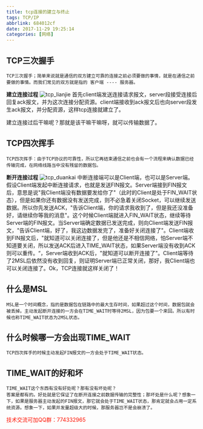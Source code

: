 ```yaml
---
title: tcp连接的建立与终止
tags: TCP/IP
abbrlink: 684012cf
date: 2017-11-29 19:25:14
categories: [网络]
---
```


## TCP三次握手
	TCP三次握手；简单来说就是通信的双方建立可靠的连接之前必须要做的事情，就是在通信之前要做的事情。而我们常见的双方就是指的 客户端 ---- 服务器。

**建立连接过程**
![tcp_lianjie](http://dl-blog.laoxianyu.cn/tcp%E8%BF%9E%E6%8E%A5.png)
    首先client端发送连接请求报文，server段接受连接后回复ack报文，并为这次连接分配资源。client端接收到ack报文后也向server段发生ack报文，并分配资源，这样tcp连接就建立了。
<!-- more -->
建立连接过后干嘛呢？那就是该干嘛干嘛呀，就可以传输数据了。

## TCP四次挥手
	TCP四次挥手：由于TCP协议的可靠性，所以它再结束通信之前也会有一个流程来确认数据已经传输完成，在网络线路当中没有残留的数据包。

**断开连接过程**
![tcp_duankai](http://dl-blog.laoxianyu.cn/tcp%E6%8C%A5%E6%89%8B.png)
    中断连接端可以是Client端，也可以是Server端。假设Client端发起中断连接请求，也就是发送FIN报文。Server端接到FIN报文后，意思是说"我Client端没有数据要发给你了"（此时的Client是处于FIN_WAIT状态），但是如果你还有数据没有发送完成，则不必急着关闭Socket，可以继续发送数据。所以你先发送ACK，"告诉Client端，你的请求我收到了，但是我还没准备好，请继续你等我的消息"。这个时候Client端就进入FIN_WAIT状态，继续等待Server端的FIN报文。当Server端确定数据已发送完成，则向Client端发送FIN报文，"告诉Client端，好了，我这边数据发完了，准备好关闭连接了"。Client端收到FIN报文后，"就知道可以关闭连接了，但是他还是不相信网络，怕Server端不知道要关闭，所以发送ACK后进入TIME_WAIT状态，如果Server端没有收到ACK则可以重传。“，Server端收到ACK后，"就知道可以断开连接了"。Client端等待了2MSL后依然没有收到回复，则证明Server端已正常关闭，那好，我Client端也可以关闭连接了。Ok，TCP连接就这样关闭了！

## 什么是MSL
    MSL是一个时间概念，指的是数据包在链路中的最大生存时间，如果超过这个时间，数据包就会被丢掉。主动发起断开连接的一方会在TIME_WAIT时等待2MSL，因为包要一个来回。所以有时候也称TIME_WAIT状态为2MSL状态。

## 什么时候哪一方会出现TIME_WAIT
	TCP四次挥手的时候主动发起FIN报文的一方会处于TIME_WAIT状态。

## TIME_WAIT的好和坏
	TIME_WAIT这个东西有没有好处呢？那有没有坏处呢？
	答案是都有的。好处就是它保证了在断开连接之前数据传输的完整性；那坏处是什么呢？想象一下，如果是服务器主动发起的FIN报文，那它就会处于TIME_WAIT状态，那肯定就会占用一定系统资源。想象一下，如果并发量超级大的时候，那服务器岂不是会崩溃了。

<font color=#ff1201>技术交流可加QQ群：774332965</font>
